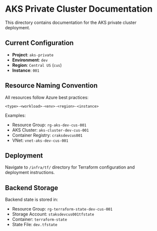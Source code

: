 # AKS Private Cluster Documentation

This directory contains documentation for the AKS private cluster deployment.

## Current Configuration

- **Project**: `aks-private`
- **Environment**: `dev`
- **Region**: `Central US` (`cus`)
- **Instance**: `001`

## Resource Naming Convention

All resources follow Azure best practices:
```
<type>-<workload>-<env>-<region>-<instance>
```

Examples:
- Resource Group: `rg-aks-dev-cus-001`
- AKS Cluster: `aks-cluster-dev-cus-001`
- Container Registry: `craksdevcus001`
- VNet: `vnet-aks-dev-cus-001`

## Deployment

Navigate to `/infra/tf/` directory for Terraform configuration and deployment instructions.

## Backend Storage

Backend state is stored in:
- Resource Group: `rg-terraform-state-dev-cus-001`
- Storage Account: `staksdevcus001tfstate`
- Container: `terraform-state`
- State File: `dev.tfstate`
